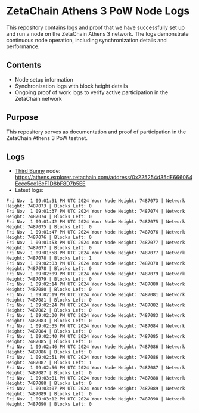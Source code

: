 # ZetaChain Athens 3 PoW Node Logs
This repository contains logs and proof that we have successfully set up and run a node on the ZetaChain Athens 3 network. The logs demonstrate continuous node operation, including synchronization details and performance.

## Contents
- Node setup information
- Synchronization logs with block height details
- Ongoing proof of work logs to verify active participation in the ZetaChain network

## Purpose
This repository serves as documentation and proof of participation in the ZetaChain Athens 3 PoW testnet.

## Logs

- [Third Bunny](https://thirdbunny.xyz/) node: https://athens.explorer.zetachain.com/address/0x225254d35dE666064Eccc5ce16eF1D8bF8D7b5EE
- Latest logs:
```
Fri Nov  1 09:01:31 PM UTC 2024 Your Node Height: 7487073 | Network Height: 7487073 | Blocks Left: 0
Fri Nov  1 09:01:37 PM UTC 2024 Your Node Height: 7487074 | Network Height: 7487074 | Blocks Left: 0
Fri Nov  1 09:01:42 PM UTC 2024 Your Node Height: 7487075 | Network Height: 7487075 | Blocks Left: 0
Fri Nov  1 09:01:47 PM UTC 2024 Your Node Height: 7487076 | Network Height: 7487076 | Blocks Left: 0
Fri Nov  1 09:01:53 PM UTC 2024 Your Node Height: 7487077 | Network Height: 7487077 | Blocks Left: 0
Fri Nov  1 09:01:58 PM UTC 2024 Your Node Height: 7487077 | Network Height: 7487078 | Blocks Left: 1
Fri Nov  1 09:02:03 PM UTC 2024 Your Node Height: 7487078 | Network Height: 7487078 | Blocks Left: 0
Fri Nov  1 09:02:09 PM UTC 2024 Your Node Height: 7487079 | Network Height: 7487079 | Blocks Left: 0
Fri Nov  1 09:02:14 PM UTC 2024 Your Node Height: 7487080 | Network Height: 7487080 | Blocks Left: 0
Fri Nov  1 09:02:19 PM UTC 2024 Your Node Height: 7487081 | Network Height: 7487081 | Blocks Left: 0
Fri Nov  1 09:02:24 PM UTC 2024 Your Node Height: 7487082 | Network Height: 7487082 | Blocks Left: 0
Fri Nov  1 09:02:30 PM UTC 2024 Your Node Height: 7487083 | Network Height: 7487083 | Blocks Left: 0
Fri Nov  1 09:02:35 PM UTC 2024 Your Node Height: 7487084 | Network Height: 7487084 | Blocks Left: 0
Fri Nov  1 09:02:40 PM UTC 2024 Your Node Height: 7487085 | Network Height: 7487085 | Blocks Left: 0
Fri Nov  1 09:02:46 PM UTC 2024 Your Node Height: 7487086 | Network Height: 7487086 | Blocks Left: 0
Fri Nov  1 09:02:51 PM UTC 2024 Your Node Height: 7487086 | Network Height: 7487087 | Blocks Left: 1
Fri Nov  1 09:02:56 PM UTC 2024 Your Node Height: 7487087 | Network Height: 7487087 | Blocks Left: 0
Fri Nov  1 09:03:01 PM UTC 2024 Your Node Height: 7487088 | Network Height: 7487088 | Blocks Left: 0
Fri Nov  1 09:03:07 PM UTC 2024 Your Node Height: 7487089 | Network Height: 7487089 | Blocks Left: 0
Fri Nov  1 09:03:12 PM UTC 2024 Your Node Height: 7487090 | Network Height: 7487090 | Blocks Left: 0
```
